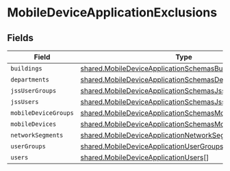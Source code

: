 # MobileDeviceApplicationExclusions


## Fields

| Field                                                                                                                                       | Type                                                                                                                                        | Required                                                                                                                                    | Description                                                                                                                                 |
| ------------------------------------------------------------------------------------------------------------------------------------------- | ------------------------------------------------------------------------------------------------------------------------------------------- | ------------------------------------------------------------------------------------------------------------------------------------------- | ------------------------------------------------------------------------------------------------------------------------------------------- |
| `buildings`                                                                                                                                 | [shared.MobileDeviceApplicationSchemasBuildings](../../../sdk/models/shared/mobiledeviceapplicationschemasbuildings.md)[]                   | :heavy_minus_sign:                                                                                                                          | N/A                                                                                                                                         |
| `departments`                                                                                                                               | [shared.MobileDeviceApplicationSchemasDepartments](../../../sdk/models/shared/mobiledeviceapplicationschemasdepartments.md)[]               | :heavy_minus_sign:                                                                                                                          | N/A                                                                                                                                         |
| `jssUserGroups`                                                                                                                             | [shared.MobileDeviceApplicationSchemasJssUserGroups](../../../sdk/models/shared/mobiledeviceapplicationschemasjssusergroups.md)[]           | :heavy_minus_sign:                                                                                                                          | N/A                                                                                                                                         |
| `jssUsers`                                                                                                                                  | [shared.MobileDeviceApplicationSchemasJssUsers](../../../sdk/models/shared/mobiledeviceapplicationschemasjssusers.md)[]                     | :heavy_minus_sign:                                                                                                                          | N/A                                                                                                                                         |
| `mobileDeviceGroups`                                                                                                                        | [shared.MobileDeviceApplicationSchemasMobileDeviceGroups](../../../sdk/models/shared/mobiledeviceapplicationschemasmobiledevicegroups.md)[] | :heavy_minus_sign:                                                                                                                          | N/A                                                                                                                                         |
| `mobileDevices`                                                                                                                             | [shared.MobileDeviceApplicationSchemasMobileDevices](../../../sdk/models/shared/mobiledeviceapplicationschemasmobiledevices.md)[]           | :heavy_minus_sign:                                                                                                                          | N/A                                                                                                                                         |
| `networkSegments`                                                                                                                           | [shared.MobileDeviceApplicationNetworkSegments](../../../sdk/models/shared/mobiledeviceapplicationnetworksegments.md)[]                     | :heavy_minus_sign:                                                                                                                          | N/A                                                                                                                                         |
| `userGroups`                                                                                                                                | [shared.MobileDeviceApplicationUserGroups](../../../sdk/models/shared/mobiledeviceapplicationusergroups.md)[]                               | :heavy_minus_sign:                                                                                                                          | N/A                                                                                                                                         |
| `users`                                                                                                                                     | [shared.MobileDeviceApplicationUsers](../../../sdk/models/shared/mobiledeviceapplicationusers.md)[]                                         | :heavy_minus_sign:                                                                                                                          | N/A                                                                                                                                         |